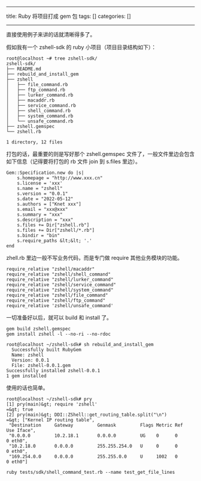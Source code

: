
--- 
title:  Ruby 将项目打成 gem 包 
tags: []
categories: [] 

---
直接使用例子来讲的话就清晰得多了。

假如我有一个 zshell-sdk 的 ruby 小项目（项目目录结构如下）：

```
root@localhost ~# tree zshell-sdk/
zshell-sdk/
├── README.md
├── rebuild_and_install_gem
├── zshell
│   ├── file_command.rb
│   ├── ftp_command.rb
│   ├── lurker_command.rb
│   ├── macaddr.rb
│   ├── service_command.rb
│   ├── shell_command.rb
│   ├── system_command.rb
│   └── unsafe_command.rb
├── zshell.gemspec
└── zshell.rb

1 directory, 12 files

```

打包的话，最重要的则是写好那个 zshell.gemspec 文件了，一般文件里边会包含如下信息（记得要将打包的 rb 文件 join 到 s.files 里边）。

```
Gem::Specification.new do |s|
    s.homepage = "http://www.xxx.cn"
    s.license = 'xxx'
    s.name = "zshell"
    s.version = "0.0.1"
    s.date = "2022-05-12"
    s.authors = ["Knet xxx"]
    s.email = "xxx@xxx"
    s.summary = "xxx"
    s.description = "xxx"
    s.files += Dir["zshell.rb"]
    s.files += Dir["zshell/*.rb"]
    s.bindir = "bin"
    s.require_paths &lt;&lt; '.'
end
```

zhell.rb 里边一般不写业务代码，而是专门做 require 其他业务模块的功能。

```
require_relative "zshell/macaddr"
require_relative "zshell/shell_command"
require_relative "zshell/lurker_command"
require_relative "zshell/service_command"
require_relative "zshell/system_command"
require_relative "zshell/file_command"
require_relative "zshell/ftp_command"
require_relative 'zshell/unsafe_command'
```

一切准备好以后，就可以 build 和 install 了。

```
gem build zshell.gemspec
gem install zshell -l --no-ri --no-rdoc

root@localhost ~/zshell-sdk# sh rebuild_and_install_gem 
  Successfully built RubyGem
  Name: zshell
  Version: 0.0.1
  File: zshell-0.0.1.gem
Successfully installed zshell-0.0.1
1 gem installed

```

使用的话也简单。

```
root@localhost ~/zshell-sdk# pry
[1] pry(main)&gt; require 'zshell'
=&gt; true
[2] pry(main)&gt; DDI::ZShell::get_routing_table.split("\n")
=&gt; ["Kernel IP routing table",
 "Destination     Gateway         Genmask         Flags Metric Ref    Use Iface",
 "0.0.0.0         10.2.18.1       0.0.0.0         UG    0      0        0 eth0",
 "10.2.18.0       0.0.0.0         255.255.254.0   U     0      0        0 eth0",
 "169.254.0.0     0.0.0.0         255.255.0.0     U     1002   0        0 eth0"]

```

```
ruby tests/sdk/shell_command_test.rb --name test_get_file_lines
```


